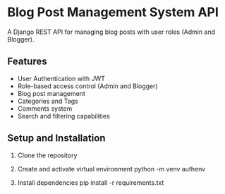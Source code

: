 # Blog Post Management System API

A Django REST API for managing blog posts with user roles (Admin and Blogger).

## Features

- User Authentication with JWT
- Role-based access control (Admin and Blogger)
- Blog post management
- Categories and Tags
- Comments system
- Search and filtering capabilities

## Setup and Installation

1. Clone the repository
2. Create and activate virtual environment
python -m venv authenv

3. Install dependencies
pip install -r requirements.txt


